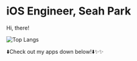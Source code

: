 # iOS Engineer, Seah Park

Hi, there!

![Top Langs](https://github-readme-stats.vercel.app/api/top-langs/?username=seahpark247&layout=compact&theme=tokyonight)

⬇️Check out my apps down below!⬇️✨✨
